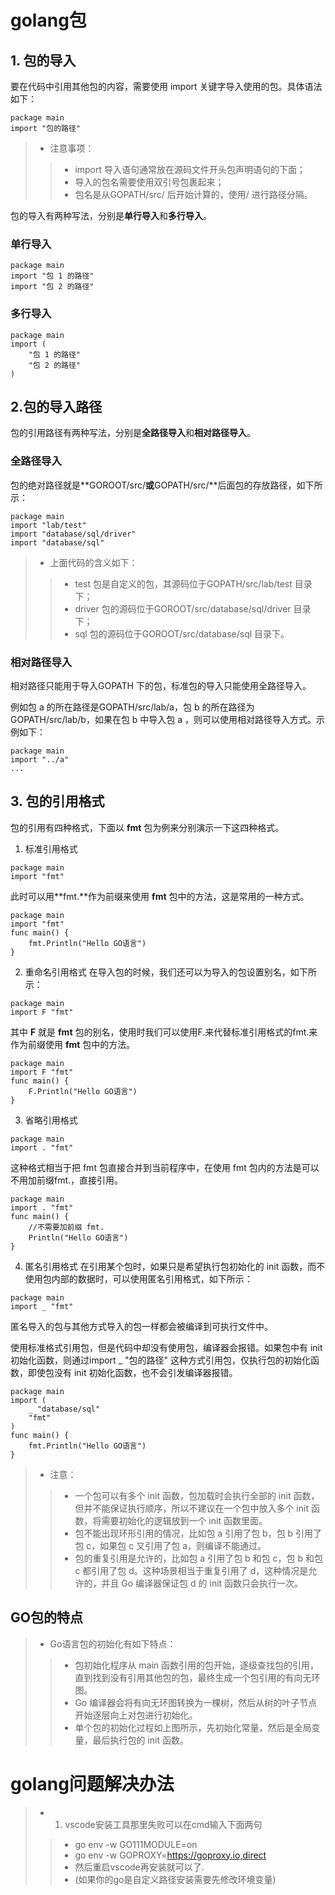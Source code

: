 # golang包
## 1. 包的导入
要在代码中引用其他包的内容，需要使用 import 关键字导入使用的包。具体语法如下：
```golang
package main
import "包的路径"
```
>- 注意事项：
>>- import 导入语句通常放在源码文件开头包声明语句的下面；
>>- 导入的包名需要使用双引号包裹起来；
>>- 包名是从GOPATH/src/ 后开始计算的，使用/ 进行路径分隔。

包的导入有两种写法，分别是**单行导入**和**多行导入**。
### 单行导入
```golang
package main
import "包 1 的路径"
import "包 2 的路径"
```

### 多行导入
```golang
package main
import (
    "包 1 的路径"
    "包 2 的路径"
)

```
## 2.包的导入路径
包的引用路径有两种写法，分别是**全路径导入**和**相对路径导入**。
### 全路径导入
包的绝对路径就是**GOROOT/src/**或**GOPATH/src/**后面包的存放路径，如下所示：
```golang
package main
import "lab/test"
import "database/sql/driver"
import "database/sql"
```
>- 上面代码的含义如下：
>>- test 包是自定义的包，其源码位于GOPATH/src/lab/test 目录下；
>>- driver 包的源码位于GOROOT/src/database/sql/driver 目录下；
>>- sql 包的源码位于GOROOT/src/database/sql 目录下。


### 相对路径导入
相对路径只能用于导入GOPATH 下的包，标准包的导入只能使用全路径导入。

例如包 a 的所在路径是GOPATH/src/lab/a，包 b 的所在路径为GOPATH/src/lab/b，如果在包 b 中导入包 a ，则可以使用相对路径导入方式。示例如下：
```golang
package main
import "../a"
...
```
## 3. 包的引用格式
包的引用有四种格式，下面以 **fmt** 包为例来分别演示一下这四种格式。
1. 标准引用格式
```golang
package main
import "fmt"
```
此时可以用**fmt.**作为前缀来使用 **fmt** 包中的方法，这是常用的一种方式。
```golang
package main
import "fmt"
func main() {
    fmt.Println("Hello GO语言")
}
```
2. 重命名引用格式
   在导入包的时候，我们还可以为导入的包设置别名，如下所示：
```golang
package main
import F "fmt"
```
其中 **F** 就是 **fmt** 包的别名，使用时我们可以使用F.来代替标准引用格式的fmt.来作为前缀使用 **fmt** 包中的方法。
```golang
package main
import F "fmt"
func main() {
    F.Println("Hello GO语言")
}
```
3. 省略引用格式
```golang
package main
import . "fmt"
```
这种格式相当于把 fmt 包直接合并到当前程序中，在使用 fmt 包内的方法是可以不用加前缀fmt.，直接引用。
```golang
package main
import . "fmt"
func main() {
    //不需要加前缀 fmt.
    Println("Hello GO语言")
}
```
4. 匿名引用格式
   在引用某个包时，如果只是希望执行包初始化的 init 函数，而不使用包内部的数据时，可以使用匿名引用格式，如下所示：
```golang
package main
import _ "fmt"
```
匿名导入的包与其他方式导入的包一样都会被编译到可执行文件中。

使用标准格式引用包，但是代码中却没有使用包，编译器会报错。如果包中有 init 初始化函数，则通过import _ "包的路径" 这种方式引用包，仅执行包的初始化函数，即使包没有 init 初始化函数，也不会引发编译器报错。
```golang
package main
import (
    _ "database/sql"
    "fmt"
)
func main() {
    fmt.Println("Hello GO语言")
}
```
>- 注意：
>>- 一个包可以有多个 init 函数，包加载时会执行全部的 init 函数，但并不能保证执行顺序，所以不建议在一个包中放入多个 init 函数，将需要初始化的逻辑放到一个 init 函数里面。
>>- 包不能出现环形引用的情况，比如包 a 引用了包 b，包 b 引用了包 c，如果包 c 又引用了包 a，则编译不能通过。
>>- 包的重复引用是允许的，比如包 a 引用了包 b 和包 c，包 b 和包 c 都引用了包 d。这种场景相当于重复引用了 d，这种情况是允许的，并且 Go 编译器保证包 d 的 init 函数只会执行一次。

## GO包的特点
>- Go语言包的初始化有如下特点：
>>- 包初始化程序从 main 函数引用的包开始，逐级查找包的引用，直到找到没有引用其他包的包，最终生成一个包引用的有向无环图。
>>- Go 编译器会将有向无环图转换为一棵树，然后从树的叶子节点开始逐层向上对包进行初始化。
>>- 单个包的初始化过程如上图所示，先初始化常量，然后是全局变量，最后执行包的 init 函数。

# golang问题解决办法
>- 1. vscode安装工具那里失败可以在cmd输入下面两句
>>- go env -w GO111MODULE=on
>>- go env -w GOPROXY=https://goproxy.io,direct
>>- 然后重启vscode再安装就可以了.
>>- (如果你的go是自定义路径安装需要先修改环境变量)